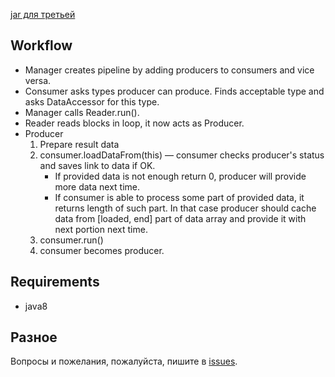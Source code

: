 [jar для третьей](https://drive.google.com/open?id=1rdsRSw4cQU8vrSoTZ9LZ3BWSKoQcNioE)

## Workflow

- Manager creates pipeline by adding producers to consumers and vice versa.
- Consumer asks types producer can produce. 
Finds acceptable type and asks DataAccessor for this type.
- Manager calls Reader.run().
- Reader reads blocks in loop, it now acts as Producer.
- Producer
   1. Prepare result data
   2. consumer.loadDataFrom(this) &mdash; 
   consumer checks producer's status and saves link to data if OK.
      - If provided data is not enough return 0, producer will provide more data next time.
      - If consumer is able to process some part of provided data, 
      it returns length of such part. In that case producer should cache 
      data from \[loaded, end\] part of data array and provide it with next portion next time. 
   3. consumer.run()
   4. consumer becomes producer.

## Requirements

- java8

## Разное

Вопросы и пожелания, пожалуйста, пишите в [issues](https://github.com/kystyn/java/issues).

